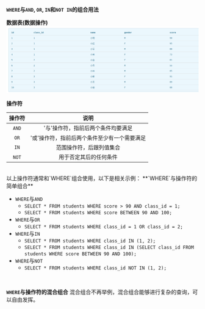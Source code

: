 **`WHERE`与`AND`, `OR`, `IN`和`NOT IN`的组合用法**
<br>

**数据表(数据操作)**
![数据表](./static/images/students.png)
<br>

**操作符**

| 操作符 | 说明 |
| :----: | :--: |
| `AND` | '与'操作符，指前后两个条件均要满足 |
| `OR` | '或'操作符，指前后两个条件至少有一个需要满足 |
| `IN` | 范围操作符，后跟列值集合 |
| `NOT` | 用于否定其后的任何条件 |
<br>
以上操作符通常和`WHERE`组合使用，以下是相关示例：
**`WHERE`与操作符的简单组合**

  - `WHERE`与`AND`
    - `SELECT * FROM students WHERE score > 90 AND class_id = 1;`
    - `SELECT * FROM students WHERE score BETWEEN 90 AND 100;`
  - `WHERE`与`OR`
    - `SELECT * FROM students WHERE class_id = 1 OR class_id = 2;`
  - `WHERE`与`IN`
    - `SELECT * FROM students WHERE class_id IN (1, 2);`
    - `SELECT * FROM students WHERE class_id IN (SELECT class_id FROM students WHERE score BETWEEN 90 AND 100);`
  - `WHERE`与`NOT`
    - `SELECT * FROM students WHERE class_id NOT IN (1, 2);`

<br>

**`WHERE`与操作符的混合组合**
混合组合不再举例，混合组合能够进行复杂的查询，可以自由发挥。